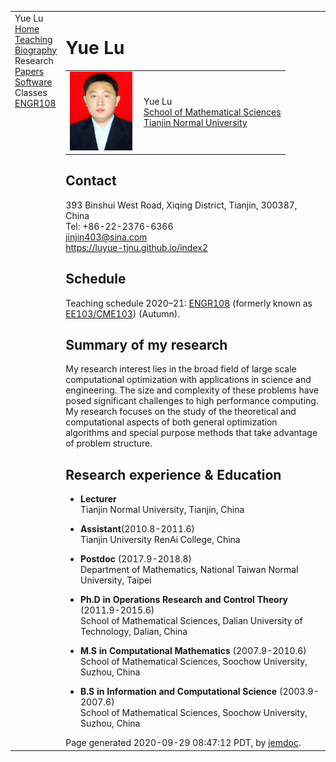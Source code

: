 <head>
<meta name="generator" content="jemdoc, see http://jemdoc.jaboc.net/" />
<meta http-equiv="Content-Type" content="text/html;charset=utf-8" />
<link rel="stylesheet" href="jemdoc.css" type="text/css" />
<link rel="stylesheet" href="boyd.css" type="text/css" />
</head>
<body>
<table summary="Table for page layout." id="tlayout">
<tr valign="top">
<td id="layout-menu">
<div class="menu-category">Yue Lu</div>
<div class="menu-item"><a href="index.html" class="current">Home</a></div>
<div class="menu-item"><a href="teaching.html">Teaching</a></div>
<div class="menu-item"><a href="bio.html">Biography</a></div>
<div class="menu-category">Research</div>
<div class="menu-item"><a href="papers.html">Papers</a></div>
<div class="menu-item"><a href="software.html">Software</a></div>
<div class="menu-category">Classes</div>
<div class="menu-item"><a href="http://stanford.edu/class/engr108/">ENGR108</a></div>
</td>
<td id="layout-content">
<div id="toptitle">
<h1>Yue Lu</h1>
</div>
<table class="imgtable"><tr><td>
<img src="zhengjianzhao.jpg" alt="100px" width="100px" />&nbsp;</td>
<td align="left"><p>Yue Lu<br />
<a href="http://sxkx.tjnu.edu.cn/">School of Mathematical Sciences</a><br />
<a href="http://www.tjnu.edu.cn/">Tianjin Normal University</a></p>
</td></tr></table>
<h2>Contact</h2>
<p>393 Binshui West Road, Xiqing District, Tianjin, 300387, China<br />
Tel: +86-22-2376-6366<br />
<a href="mailto:jinjin403@sina.com">jinjin403@sina.com</a><br />
<a href="https://luyue-tjnu.github.io/index2">https://luyue-tjnu.github.io/index2</a></p>
<h2>Schedule</h2>
<p>Teaching schedule 2020&ndash;21:
<a href="https://stanford.edu/class/engr108/">ENGR108</a> (formerly known as 
<a href="https://ee103.stanford.edu">EE103/CME103</a>) 
(Autumn).<br />

<h2>Summary of my research</h2>
<p>My research interest lies in the broad field of large scale computational optimization  with  applications in science and engineering. The size and complexity of these problems have posed significant challenges to high performance computing. My research focuses on the study of the theoretical and computational aspects of both general optimization algorithms and special purpose methods that take advantage of problem structure.</p>


<h2>Research experience &amp; Education</h2>
<ul>
<li><p><b>Lecturer</b><br />
Tianjin Normal University, Tianjin, China</p>
</li>
<li><p><b>Assistant</b>(2010.8-2011.6)<br />
Tianjin University RenAi College, China</p>
</li>
<li><p><b>Postdoc</b> (2017.9-2018.8)<br />
Department of Mathematics, National Taiwan Normal University, Taipei</p>
</li>
<li><p><b>Ph.D in Operations Research and Control Theory</b> (2011.9-2015.6)<br />
School of Mathematical Sciences, Dalian University of Technology, Dalian, China</p>
</li>
<li><p><b>M.S in Computational Mathematics</b> (2007.9-2010.6)<br />
School of Mathematical Sciences, Soochow University, Suzhou, China</p>
</li>
<li><p><b>B.S in Information and Computational Science</b> (2003.9-2007.6)<br />
School of Mathematical Sciences, Soochow University, Suzhou, China</p>
</li>
</ul>



<div id="footer">
<div id="footer-text">
Page generated 2020-09-29 08:47:12 PDT, by <a href="http://jemdoc.jaboc.net/">jemdoc</a>.
</div>
</div>
</td>
</tr>
</table>
<script type="text/javascript">
var gaJsHost = (("https:" == document.location.protocol) ? "https://ssl." : "http://www.");
document.write(unescape("%3Cscript src='" + gaJsHost + "google-analytics.com/ga.js' type='text/javascript'%3E%3C/script%3E"));
</script>
<script type="text/javascript">
try {
var pageTracker = _gat._getTracker("UA-3473674-8");
pageTracker._trackPageview();
} catch(err) {}</script>
</body>
</html>
